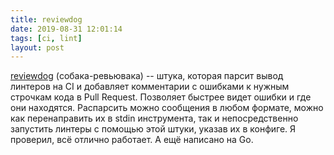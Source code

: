 ```yaml
---
title: reviewdog
date: 2019-08-31 12:01:14
tags: [ci, lint]
layout: post
---
```


[reviewdog](https://github.com/reviewdog/reviewdog) (собака-ревьювака) -- штука, которая парсит вывод линтеров на CI и добавляет комментарии с ошибками к нужным строчкам кода в Pull Request. Позволяет быстрее видет ошибки и где они находятся. Распарсить можно сообщения в любом формате, можно как перенаправить их в stdin инструмента, так и непосредственно запустить линтеры с помощью этой штуки, указав их в конфиге. Я проверил, всё отлично работает. А ещё написано на Go.
